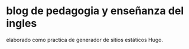 # blog de pedagogia y enseñanza del ingles


elaborado como practica de generador de sitios estáticos Hugo.
